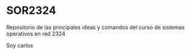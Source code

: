 # SOR2324
Repositorio de las principales ideas y comandos del curso de sistemas operativos en red 2324


Soy carlos
